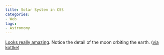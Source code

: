 ```yaml
---
title: Solar System in CSS
categories:
- Web
tags:
- Astronomy
---
```


[Looks really amazing](http://neography.com/experiment/circles/solarsystem/). Notice the detail of the moon orbiting the earth.
([via kottke](http://kottke.org/10/06/css3-solar-system))
